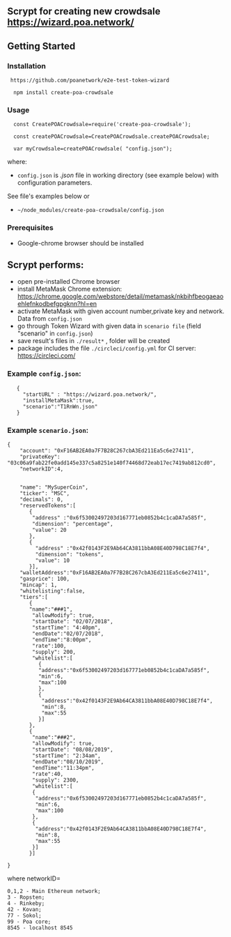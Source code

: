 ## Scrypt for creating new crowdsale   https://wizard.poa.network/


## Getting Started

### Installation
```
 https://github.com/poanetwork/e2e-test-token-wizard
```
```
  npm install create-poa-crowdsale
```
### Usage
```
  const CreatePOACrowdsale=require('create-poa-crowdsale');

  const createPOACrowdsale=CreatePOACrowdsale.createPOACrowdsale;

  var myCrowdsale=createPOACrowdsale( "config.json");
```
where:

* ```config.json``` is _.json_ file in working directory (see example below) with configuration parameters.


See file's examples below or 

* ```~/node_modules/create-poa-crowdsale/config.json```


### Prerequisites

* Google-chrome browser should be installed


## Scrypt performs:

 * open pre-installed Chrome browser
 * install MetaMask Chrome extension: https://chrome.google.com/webstore/detail/metamask/nkbihfbeogaeaoehlefnkodbefgpgknn?hl=en
 * activate MetaMask with given account number,private key and network. Data from ```config.json```
 * go through Token Wizard with given data in  ```scenario file``` (field "scenario" in ```config.json```) 
 * save result's files in ```./result*``` , folder will be created
 * package includes the file   ```./circleci/config.yml```   for CI server: https://circleci.com/
### Example  ```config.json```:
 ```
    {
      "startURL" : "https://wizard.poa.network/",
      "installMetaMask":true,
      "scenario":"T1RnWn.json"
    }
  ```
### Example  ```scenario.json```:
```
{
    "account": "0xF16AB2EA0a7F7B28C267cbA3Ed211Ea5c6e27411",
    "privateKey": "03c06a9fab22fe0add145e337c5a8251e140f74468d72eab17ec7419ab812cd0",
    "networkID":4,


    "name": "MySuperCoin",
    "ticker": "MSC",
    "decimals": 0,
    "reservedTokens":[
       {
        "address" :"0x6f53002497203d167771eb0852b4c1caDA7a585f",
        "dimension": "percentage",
        "value": 20
       },
       {
         "address" :"0x42f0143F2E9Ab64CA3811bbA08E40D798C18E7f4",
         "dimension": "tokens",
         "value": 10
       }],
    "walletAddress":"0xF16AB2EA0a7F7B28C267cbA3Ed211Ea5c6e27411",
    "gasprice": 100,
    "mincap": 1,
    "whitelisting":false,
    "tiers":[
       {
       "name":"###1",
        "allowModify": true,
        "startDate": "02/07/2018",
        "startTime": "4:40pm",
        "endDate":"02/07/2018",
        "endTime":"8:00pm",
        "rate":100,
        "supply": 200,
        "whitelist":[
          {
          "address":"0x6f53002497203d167771eb0852b4c1caDA7a585f",
          "min":6,
          "max":100
          },
          {
           "address":"0x42f0143F2E9Ab64CA3811bbA08E40D798C18E7f4",
           "min":8,
           "max":55
          }]
       },
       {
        "name":"###2",
        "allowModify": true,
        "startDate": "08/08/2019",
        "startTime": "2:34am",
        "endDate":"08/10/2019",
        "endTime":"11:34pm",
        "rate":40,
        "supply": 2300,
        "whitelist":[
        {
         "address":"0x6f53002497203d167771eb0852b4c1caDA7a585f",
         "min":6,
         "max":100
        },
        {
         "address":"0x42f0143F2E9Ab64CA3811bbA08E40D798C18E7f4",
         "min":8,
         "max":55
        }]
       }]

}
```


 where networkID=
 ```
 0,1,2 - Main Ethereum network;
 3 - Ropsten;
 4 - Rinkeby;
 42 - Kovan;
 77 - Sokol;
 99 - Poa core;
 8545 - localhost 8545
 ```
 
 
 
 